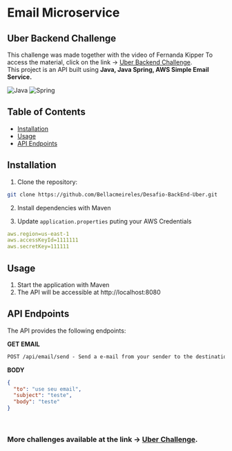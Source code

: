 # Email Microservice
## Uber Backend Challenge

This challenge was made together with the video of 
Fernanda Kipper
To access the material, click on the link -> [Uber Backend Challenge](https://github.com/uber-archive/coding-challenge-tools/blob/master/coding_challenge.md).         
This project is an API built using **Java, Java Spring, AWS Simple Email Service.**

![Java](https://img.shields.io/badge/java-%23ED8B00.svg?style=for-the-badge&logo=openjdk&logoColor=white)
![Spring](https://img.shields.io/badge/spring-%236DB33F.svg?style=for-the-badge&logo=spring&logoColor=white)


## Table of Contents

- [Installation](#installation)
- [Usage](#usage)
- [API Endpoints](#api-endpoints)

## Installation

1. Clone the repository:

```bash
git clone https://github.com/Bellacmeireles/Desafio-BackEnd-Uber.git
```

2. Install dependencies with Maven

3. Update `application.properties` puting your AWS Credentials

```yaml
aws.region=us-east-1
aws.accessKeyId=1111111
aws.secretKey=111111
```
## Usage

1. Start the application with Maven
2. The API will be accessible at http://localhost:8080

## API Endpoints
The API provides the following endpoints:

**GET EMAIL**
```markdown
POST /api/email/send - Send a e-mail from your sender to the destination
```

**BODY**
```json
{
  "to": "use seu email",
  "subject": "teste",
  "body": "teste"
}
```
<br>

### More challenges available at the link -> [Uber Challenge](https://github.com/uber-archive/coding-challenge-tools/blob/master/coding_challenge.md).   
